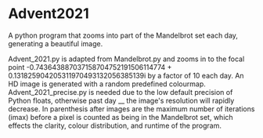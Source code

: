 # Advent2021
A python program that zooms into part of the Mandelbrot set each day, generating a beautiful image.

Advent_2021.py is adapted from Mandelbrot.py and zooms in to the focal point -0.743643887037158704752191506114774 + 0.131825904205311970493132056385139i by a factor of 10 each day. An HD image is generated with a random predefined colourmap.
Advent_2021_precise.py is needed due to the low default precision of Python floats, otherwise past day __ the image's resolution will rapidly decrease.
In parenthesis after images are the maximum number of iterations (imax) before a pixel is counted as being in the Mandelbrot set, which effects the clarity, colour distribution, and runtime of the program.
